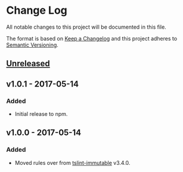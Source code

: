 # Change Log
All notable changes to this project will be documented in this file.

The format is based on [Keep a Changelog](http://keepachangelog.com/) 
and this project adheres to [Semantic Versioning](http://semver.org/).

## [Unreleased]

## v1.0.1 - 2017-05-14
### Added
- Initial release to npm.

## v1.0.0 - 2017-05-14
### Added
- Moved rules over from [tslint-immutable](https://github.com/jonaskello/tslint-immutable) v3.4.0.

[Unreleased]: https://github.com/jonaskello/tslint-immutable/compare/v1.0.1...master
[v1.0.1]: https://github.com/jonaskello/tslint-immutable/compare/v1.0.0...v1.0.1
